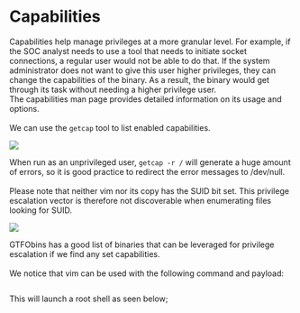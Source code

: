 # Capabilities

Capabilities help manage privileges at a more granular level. For example, if the SOC analyst needs to use a tool that needs to initiate socket connections, a regular user would not be able to do that. If the system administrator does not want to give this user higher privileges, they can change the capabilities of the binary. As a result, the binary would get through its task without needing a higher privilege user.\
The capabilities man page provides detailed information on its usage and options.\
\
We can use the `getcap` tool to list enabled capabilities.

![](https://i.imgur.com/Q6XYr0p.png)

When run as an unprivileged user, `getcap -r /` will generate a huge amount of errors, so it is good practice to redirect the error messages to /dev/null.\
\
Please note that neither vim nor its copy has the SUID bit set. This privilege escalation vector is therefore not discoverable when enumerating files looking for SUID.

![](https://i.imgur.com/6csoabB.png)

GTFObins has a good list of binaries that can be leveraged for privilege escalation if we find any set capabilities.\
\
We notice that vim can be used with the following command and payload:

<div align="left"><figure><img src="https://i.imgur.com/nlpCMWj.png" alt=""><figcaption></figcaption></figure></div>

This will launch a root shell as seen below;

<div align="left"><img src="https://i.imgur.com/jCjvgo3.png" alt=""></div>

